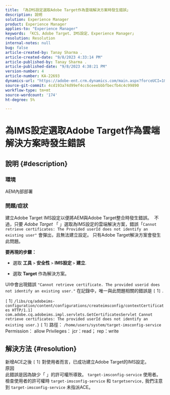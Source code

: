 ```yaml
---
title: 「為IMS設定選取Adobe Target作為雲端解決方案時發生錯誤」
description: 說明
solution: Experience Manager
product: Experience Manager
applies-to: "Experience Manager"
keywords: 「KCS、Adobe Target、IMS設定、Experience Manager」
resolution: Resolution
internal-notes: null
bug: false
article-created-by: Tanay Sharma .
article-created-date: "9/8/2023 4:33:14 PM"
article-published-by: Tanay Sharma .
article-published-date: "9/8/2023 4:38:21 PM"
version-number: 4
article-number: KA-22693
dynamics-url: "https://adobe-ent.crm.dynamics.com/main.aspx?forceUCI=1&pagetype=entityrecord&etn=knowledgearticle&id=97ed4363-654e-ee11-be6e-6045bd006295"
source-git-commit: 4cd193a74d99ef4cc6ceeebbbfbecfb4c4c99890
workflow-type: tm+mt
source-wordcount: '174'
ht-degree: 5%

---
```


# 為IMS設定選取Adobe Target作為雲端解決方案時發生錯誤

## 說明 {#description}


### 環境

AEM內部部署

### 問題/症狀

建立Adobe Target IMS設定以便將AEM與Adobe Target整合時發生錯誤。  不過，只要 *Adobe Target* 「 」選取為IMS設定的雲端解決方案，錯誤「`Cannot retrieve certificates: The Provided userId does not identify an existing user"` 會彈出，且無法建立設定。 只有Adobe Target解決方案會發生此問題。



<b>要再現的步驟：</b>

- 選取 <b>工具</b> `>`  <b>安全性</b> `>`  <b>IMS設定 </b>`>`  <b>建立</b>.


- 選取 <b>Target</b> 作為解決方案。


UI中會出現錯誤 `"Cannot retrieve certificate. The provided userid does not identify an existing user."` 在記錄中，唯一與此問題相關的錯誤是 `[` 1`]` .

`[` 1`]`  `/libs/cq/adobeims-configuration/content/configurations/createimsconfig/contextCertificates HTTP/1.1]  com.adobe.cq.adobeims.impl.servlets.GetCertificatesServlet Cannot retrieve certificates: The provided userId does not identify an existing user.}` `[` 1`]`  路徑： `/home/users/system/target-imsconfig-service` Permission： allow Privileges： jcr：read； rep：write


## 解決方法 {#resolution}


新增ACE之後 `[` 1`]`  對使用者而言，已成功建立Adobe Target的IMS設定。
<br>原因<br>
此錯誤是因為缺少「 」的許可權所導致。 `target-imsconfig-service` 使用者。 檢查使用者的許可權時 `target-imsconfig-service` 和 `targetservice,` 我們注意到 `target-imsconfig-service` 未指派ACE。
